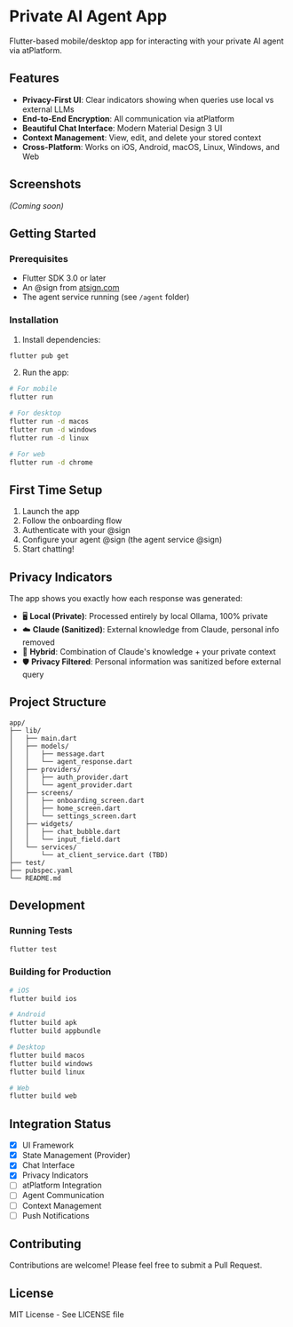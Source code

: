 # Private AI Agent App

Flutter-based mobile/desktop app for interacting with your private AI agent via atPlatform.

## Features

- **Privacy-First UI**: Clear indicators showing when queries use local vs external LLMs
- **End-to-End Encryption**: All communication via atPlatform
- **Beautiful Chat Interface**: Modern Material Design 3 UI
- **Context Management**: View, edit, and delete your stored context
- **Cross-Platform**: Works on iOS, Android, macOS, Linux, Windows, and Web

## Screenshots

*(Coming soon)*

## Getting Started

### Prerequisites

- Flutter SDK 3.0 or later
- An @sign from [atsign.com](https://atsign.com)
- The agent service running (see `/agent` folder)

### Installation

1. Install dependencies:
```bash
flutter pub get
```

2. Run the app:
```bash
# For mobile
flutter run

# For desktop
flutter run -d macos
flutter run -d windows
flutter run -d linux

# For web
flutter run -d chrome
```

## First Time Setup

1. Launch the app
2. Follow the onboarding flow
3. Authenticate with your @sign
4. Configure your agent @sign (the agent service @sign)
5. Start chatting!

## Privacy Indicators

The app shows you exactly how each response was generated:

- 🖥️ **Local (Private)**: Processed entirely by local Ollama, 100% private
- ☁️ **Claude (Sanitized)**: External knowledge from Claude, personal info removed
- 🔀 **Hybrid**: Combination of Claude's knowledge + your private context
- 🛡️ **Privacy Filtered**: Personal information was sanitized before external query

## Project Structure

```
app/
├── lib/
│   ├── main.dart
│   ├── models/
│   │   ├── message.dart
│   │   └── agent_response.dart
│   ├── providers/
│   │   ├── auth_provider.dart
│   │   └── agent_provider.dart
│   ├── screens/
│   │   ├── onboarding_screen.dart
│   │   ├── home_screen.dart
│   │   └── settings_screen.dart
│   ├── widgets/
│   │   ├── chat_bubble.dart
│   │   └── input_field.dart
│   └── services/
│       └── at_client_service.dart (TBD)
├── test/
├── pubspec.yaml
└── README.md
```

## Development

### Running Tests

```bash
flutter test
```

### Building for Production

```bash
# iOS
flutter build ios

# Android
flutter build apk
flutter build appbundle

# Desktop
flutter build macos
flutter build windows
flutter build linux

# Web
flutter build web
```

## Integration Status

- [x] UI Framework
- [x] State Management (Provider)
- [x] Chat Interface
- [x] Privacy Indicators
- [ ] atPlatform Integration
- [ ] Agent Communication
- [ ] Context Management
- [ ] Push Notifications

## Contributing

Contributions are welcome! Please feel free to submit a Pull Request.

## License

MIT License - See LICENSE file

